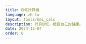 ```yaml
---
title: BMI計算機
language: zh-tw
layout: tools/bmi_calc
description: 計算BMI，檢查自己的健康。
date: 2024-12-07
order: 0
---
```


